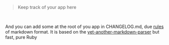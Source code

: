 > Keep track of your app here

<br>

And you can add some at the root of you app in CHANGELOG.md, due [rules](http://daringfireball.net/projects/markdown/)
of markdown format. It is based on the [yet-another-markdown-parser](https://github.com/gettalong/kramdown) but fast,
pure Ruby